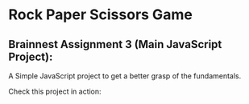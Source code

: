 # Rock Paper Scissors Game

## Brainnest Assignment 3 (Main JavaScript Project):

A Simple JavaScript project to get a better grasp of the fundamentals.

Check this project in action:



